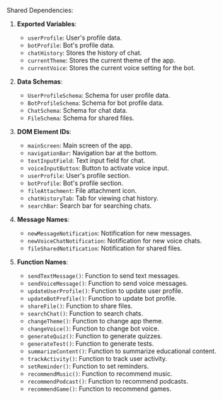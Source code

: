 Shared Dependencies:

1. **Exported Variables**: 
   - `userProfile`: User's profile data.
   - `botProfile`: Bot's profile data.
   - `chatHistory`: Stores the history of chat.
   - `currentTheme`: Stores the current theme of the app.
   - `currentVoice`: Stores the current voice setting for the bot.

2. **Data Schemas**:
   - `UserProfileSchema`: Schema for user profile data.
   - `BotProfileSchema`: Schema for bot profile data.
   - `ChatSchema`: Schema for chat data.
   - `FileSchema`: Schema for shared files.

3. **DOM Element IDs**:
   - `mainScreen`: Main screen of the app.
   - `navigationBar`: Navigation bar at the bottom.
   - `textInputField`: Text input field for chat.
   - `voiceInputButton`: Button to activate voice input.
   - `userProfile`: User's profile section.
   - `botProfile`: Bot's profile section.
   - `fileAttachment`: File attachment icon.
   - `chatHistoryTab`: Tab for viewing chat history.
   - `searchBar`: Search bar for searching chats.

4. **Message Names**:
   - `newMessageNotification`: Notification for new messages.
   - `newVoiceChatNotification`: Notification for new voice chats.
   - `fileSharedNotification`: Notification for shared files.

5. **Function Names**:
   - `sendTextMessage()`: Function to send text messages.
   - `sendVoiceMessage()`: Function to send voice messages.
   - `updateUserProfile()`: Function to update user profile.
   - `updateBotProfile()`: Function to update bot profile.
   - `shareFile()`: Function to share files.
   - `searchChat()`: Function to search chats.
   - `changeTheme()`: Function to change app theme.
   - `changeVoice()`: Function to change bot voice.
   - `generateQuiz()`: Function to generate quizzes.
   - `generateTest()`: Function to generate tests.
   - `summarizeContent()`: Function to summarize educational content.
   - `trackActivity()`: Function to track user activity.
   - `setReminder()`: Function to set reminders.
   - `recommendMusic()`: Function to recommend music.
   - `recommendPodcast()`: Function to recommend podcasts.
   - `recommendGame()`: Function to recommend games.